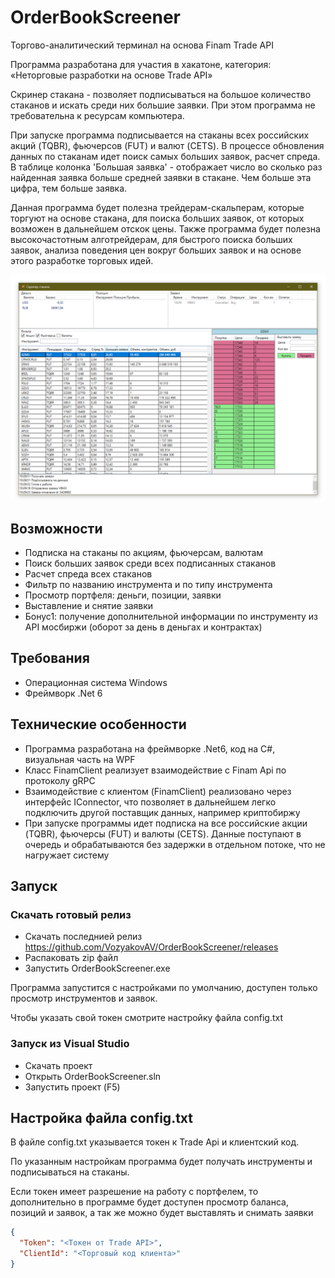 # OrderBookScreener
Торгово-аналитический терминал на основа Finam Trade API

Программа разработана для участия в хакатоне, категория: «Неторговые разработки на основе Trade API»

Скринер стакана - позволяет подписываться на большое количество стаканов и искать среди них большие заявки.
При этом программа не требовательна к ресурсам компьютера.

При запуске программа подписывается на стаканы всех российских акций (TQBR), фьючерсов (FUT) и валют (CETS). В процессе обновления данных по стаканам идет поиск самых больших заявок, расчет спреда.
В таблице колонка 'Большая заявка' - отображает число во сколько раз найденная заявка больше средней заявки в стакане. Чем больше эта цифра, тем больше заявка.

Данная программа будет полезна трейдерам-скальперам, которые торгуют на основе стакана, для поиска больших заявок, от которых возможен в дальнейшем отскок цены.
Также программа будет полезна высокочастотным алготрейдерам, для быстрого поиска больших заявок, анализа поведения цен вокруг больших заявок и на основе этого разработке торговых идей.

<img src="https://github.com/VozyakovAV/OrderBookScreener/blob/main/ReadmeResources/main.png" />

## Возможности
- Подписка на стаканы по акциям, фьючерсам, валютам
- Поиск больших заявок среди всех подписанных стаканов
- Расчет спреда всех стаканов
- Фильтр по названию инструмента и по типу инструмента
- Просмотр портфеля: деньги, позиции, заявки
- Выставление и снятие заявки
- Бонус1: получение дополнительной информации по инструменту из API мосбиржи (оборот за день в деньгах и контрактах)

## Требования
- Операционная система Windows
- Фреймворк .Net 6

## Технические особенности
- Программа разработана на фреймворке .Net6, код на C#, визуальная часть на WPF
- Класс FinamClient реализует взаимодействие с Finam Api по протоколу gRPC
- Взаимодействие с клиентом (FinamClient) реализовано через интерфейс IConnector, что позволяет в дальнейшем легко подключить другой поставщик данных, например криптобиржу
- При запуске программы идет подписка на все российские акции (TQBR), фьючерсы (FUT) и валюты (CETS). Данные поступают в очередь и обрабатываются без задержки в отдельном потоке, что не нагружает систему

## Запуск
### Скачать готовый релиз
- Скачать последнией релиз https://github.com/VozyakovAV/OrderBookScreener/releases
- Распаковать zip файл
- Запустить OrderBookScreener.exe

Программа запустится с настройками по умолчанию, доступен только просмотр инструментов и заявок.

Чтобы указать свой токен смотрите настройку файла config.txt

### Запуск из Visual Studio
- Скачать проект
- Открыть OrderBookScreener.sln
- Запустить проект (F5)

## Настройка файла config.txt
В файле config.txt указывается токен к Trade Api и клиентский код.

По указанным настройкам программа будет получать инструменты и подписываться на стаканы.

Если токен имеет разрешение на работу с портфелем, то дополнительно в программе будет доступен просмотр баланса, позиций и заявок, a так же можно будет выставлять и снимать заявки

```json
{
  "Token": "<Токен от Trade API>",
  "ClientId": "<Торговый код клиента>"
}
```
